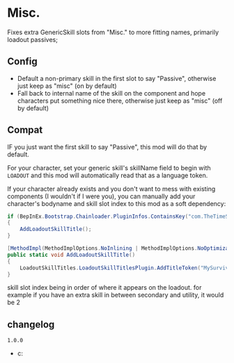 # Misc.
Fixes extra GenericSkill slots from "Misc." to more fitting names, primarily loadout passives;

## Config
- Default a non-primary skill in the first slot to say "Passive", otherwise just keep as "misc" (on by default)
- Fall back to internal name of the skill on the component and hope characters put something nice there, otherwise just keep as "misc" (off by default)

## Compat
IF you just want the first skill to say "Passive", this mod will do that by default.

For your character, set your generic skill's skillName field to begin with `LOADOUT` and this mod will automatically read that as a language token.

If your character already exists and you don't want to mess with existing components (I wouldn't if I were you), you can manually add your character's bodyname and skill slot index to this mod as a soft dependency:
```csharp
if (BepInEx.Bootstrap.Chainloader.PluginInfos.ContainsKey("com.TheTimeSweeper.LoadoutSkillTitles"))
{
    AddLoadoutSkillTitle();
}
```
```csharp
[MethodImpl(MethodImplOptions.NoInlining | MethodImplOptions.NoOptimization)]
public static void AddLoadoutSkillTitle()
{
    LoadoutSkillTitles.LoadoutSkillTitlesPlugin.AddTitleToken("MySurvivorBodyName", 0, "TITLE_LANGUAGE_TOKEN");
}
```
skill slot index being in order of where it appears on the loadout. for example if you have an extra skill in between secondary and utility, it would be 2

## changelog
`1.0.0`
 - c: